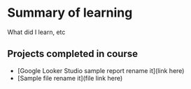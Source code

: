 # Summary of learning

What did I learn, etc

## Projects completed in course

- [Google Looker Studio sample report rename it](link here)
- [Sample file rename it](file link here)

